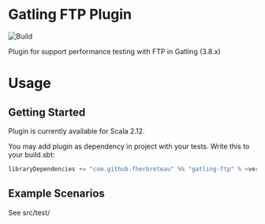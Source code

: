 # Gatling FTP Plugin

![Build](https://github.com/fherbreteau/gatling-ftp/workflows/Build/badge.svg)

Plugin for support performance testing with FTP in Gatling (3.8.x)

# Usage

## Getting Started
Plugin is currently available for Scala 2.12.

You may add plugin as dependency in project with your tests. Write this to your build.sbt:

``` scala
libraryDependencies += "com.github.fherbreteau" %% "gatling-ftp" % <version> % Test
``` 

## Example Scenarios

See src/test/

